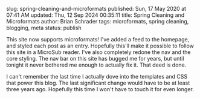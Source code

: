 slug: spring-cleaning-and-microformats
published: Sun, 17 May 2020 at 07:41 AM
updated: Thu, 12 Sep 2024 00:35:11 
title: Spring Cleaning and Microformats
author: Brian Schrader
tags: microformats, spring cleaning, blogging, meta
status: publish

This site now supports microformats! I've added a feed to the homepage, and styled each post as an entry. Hopefully this'll make it possible to follow this site in a MicroSub reader. I've also completely redone the nav and the core styling. The nav bar on this site has bugged me for years, but until tonight it never bothered me enough to actually fix it. That deed is done.

I can't remember the last time I actually dove into the templates and CSS that power this blog. The last significant change would have to be at least three years ago. Hopefully this time I won't have to touch it for even longer.
